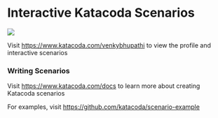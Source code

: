 # Interactive Katacoda Scenarios

[![](http://shields.katacoda.com/katacoda/venkybhupathi/count.svg)](https://www.katacoda.com/venkybhupathi "Get your profile on Katacoda.com")

Visit https://www.katacoda.com/venkybhupathi to view the profile and interactive scenarios

### Writing Scenarios
Visit https://www.katacoda.com/docs to learn more about creating Katacoda scenarios

For examples, visit https://github.com/katacoda/scenario-example
